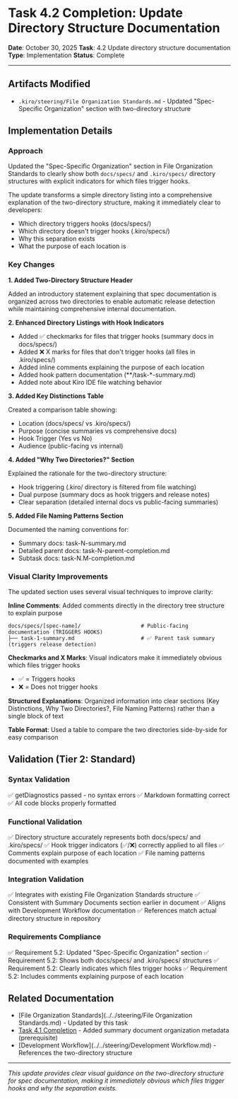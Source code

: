# Task 4.2 Completion: Update Directory Structure Documentation

**Date**: October 30, 2025
**Task**: 4.2 Update directory structure documentation
**Type**: Implementation
**Status**: Complete

---

## Artifacts Modified

- `.kiro/steering/File Organization Standards.md` - Updated "Spec-Specific Organization" section with two-directory structure

## Implementation Details

### Approach

Updated the "Spec-Specific Organization" section in File Organization Standards to clearly show both `docs/specs/` and `.kiro/specs/` directory structures with explicit indicators for which files trigger hooks.

The update transforms a simple directory listing into a comprehensive explanation of the two-directory structure, making it immediately clear to developers:
- Which directory triggers hooks (docs/specs/)
- Which directory doesn't trigger hooks (.kiro/specs/)
- Why this separation exists
- What the purpose of each location is

### Key Changes

**1. Added Two-Directory Structure Header**

Added an introductory statement explaining that spec documentation is organized across two directories to enable automatic release detection while maintaining comprehensive internal documentation.

**2. Enhanced Directory Listings with Hook Indicators**

- Added ✅ checkmarks for files that trigger hooks (summary docs in docs/specs/)
- Added ❌ X marks for files that don't trigger hooks (all files in .kiro/specs/)
- Added inline comments explaining the purpose of each location
- Added hook pattern documentation (**/task-*-summary.md)
- Added note about Kiro IDE file watching behavior

**3. Added Key Distinctions Table**

Created a comparison table showing:
- Location (docs/specs/ vs .kiro/specs/)
- Purpose (concise summaries vs comprehensive docs)
- Hook Trigger (Yes vs No)
- Audience (public-facing vs internal)

**4. Added "Why Two Directories?" Section**

Explained the rationale for the two-directory structure:
- Hook triggering (.kiro/ directory is filtered from file watching)
- Dual purpose (summary docs as hook triggers and release notes)
- Clear separation (detailed internal docs vs public-facing summaries)

**5. Added File Naming Patterns Section**

Documented the naming conventions for:
- Summary docs: task-N-summary.md
- Detailed parent docs: task-N-parent-completion.md
- Subtask docs: task-N.M-completion.md

### Visual Clarity Improvements

The updated section uses several visual techniques to improve clarity:

**Inline Comments**: Added comments directly in the directory tree structure to explain purpose
```
docs/specs/[spec-name]/                   # Public-facing documentation (TRIGGERS HOOKS)
├── task-1-summary.md                     # ✅ Parent task summary (triggers release detection)
```

**Checkmarks and X Marks**: Visual indicators make it immediately obvious which files trigger hooks
- ✅ = Triggers hooks
- ❌ = Does not trigger hooks

**Structured Explanations**: Organized information into clear sections (Key Distinctions, Why Two Directories?, File Naming Patterns) rather than a single block of text

**Table Format**: Used a table to compare the two directories side-by-side for easy comparison

## Validation (Tier 2: Standard)

### Syntax Validation
✅ getDiagnostics passed - no syntax errors
✅ Markdown formatting correct
✅ All code blocks properly formatted

### Functional Validation
✅ Directory structure accurately represents both docs/specs/ and .kiro/specs/
✅ Hook trigger indicators (✅/❌) correctly applied to all files
✅ Comments explain purpose of each location
✅ File naming patterns documented with examples

### Integration Validation
✅ Integrates with existing File Organization Standards structure
✅ Consistent with Summary Documents section earlier in document
✅ Aligns with Development Workflow documentation
✅ References match actual directory structure in repository

### Requirements Compliance
✅ Requirement 5.2: Updated "Spec-Specific Organization" section
✅ Requirement 5.2: Shows both docs/specs/ and .kiro/specs/ structures
✅ Requirement 5.2: Clearly indicates which files trigger hooks
✅ Requirement 5.2: Includes comments explaining purpose of each location

## Related Documentation

- [File Organization Standards](../../steering/File Organization Standards.md) - Updated by this task
- [Task 4.1 Completion](./task-4-1-completion.md) - Added summary document organization metadata (prerequisite)
- [Development Workflow](../../steering/Development Workflow.md) - References the two-directory structure

---

*This update provides clear visual guidance on the two-directory structure for spec documentation, making it immediately obvious which files trigger hooks and why the separation exists.*
